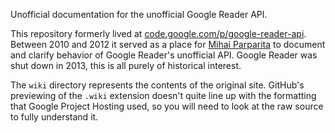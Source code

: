 Unofficial documentation for the unofficial Google Reader API.

This repository formerly lived at [code.google.com/p/google-reader-api](https://code.google.com/p/google-reader-api/). Between 2010 and 2012 it served as a place for [Mihai Parparita](https://github.com/mihaip) to document and clarify behavior of Google Reader's unofficial API. Google Reader was shut down in 2013, this is all purely of historical interest.

The `wiki` directory represents the contents of the original site. GitHub's previewing of the `.wiki` extension doesn't quite line up with the formatting that Google Project Hosting used, so you will need to look at the raw source to fully understand it.
